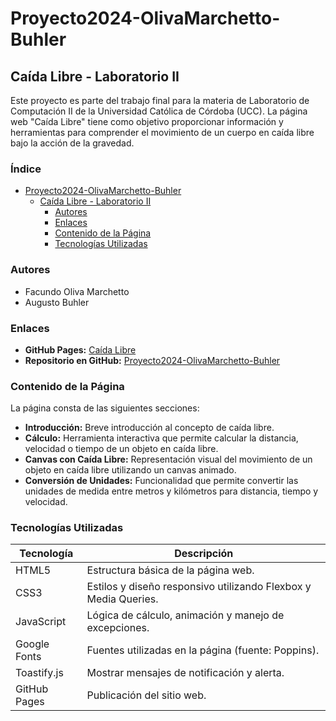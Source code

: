 # Proyecto2024-OlivaMarchetto-Buhler

## Caída Libre - Laboratorio II

Este proyecto es parte del trabajo final para la materia de Laboratorio de Computación II de la Universidad Católica de Córdoba (UCC). La página web "Caída Libre" tiene como objetivo proporcionar información y herramientas para comprender el movimiento de un cuerpo en caída libre bajo la acción de la gravedad.

### Índice
- [Proyecto2024-OlivaMarchetto-Buhler](#proyecto2024-olivamarchetto-buhler)
  - [Caída Libre - Laboratorio II](#caída-libre---laboratorio-ii)
    - [Autores](#autores)
    - [Enlaces](#enlaces)
    - [Contenido de la Página](#contenido-de-la-página)
    - [Tecnologías Utilizadas](#tecnologías-utilizadas)

### Autores
- Facundo Oliva Marchetto
- Augusto Buhler

### Enlaces
- **GitHub Pages:** [Caída Libre](https://ucc-labcompu2.github.io/Proyecto2024-OlivaMarchetto-Buhler/)
- **Repositorio en GitHub:** [Proyecto2024-OlivaMarchetto-Buhler](https://github.com/UCC-LabCompu2/Proyecto2024-OlivaMarchetto-Buhler/)

### Contenido de la Página
La página consta de las siguientes secciones:
- **Introducción:** Breve introducción al concepto de caída libre.
- **Cálculo:** Herramienta interactiva que permite calcular la distancia, velocidad o tiempo de un objeto en caída libre.
- **Canvas con Caída Libre:** Representación visual del movimiento de un objeto en caída libre utilizando un canvas animado.
- **Conversión de Unidades:** Funcionalidad que permite convertir las unidades de medida entre metros y kilómetros para distancia, tiempo y velocidad.

### Tecnologías Utilizadas
| Tecnología          | Descripción                                                        |
|---------------------|--------------------------------------------------------------------|
| HTML5               | Estructura básica de la página web.                                |
| CSS3                | Estilos y diseño responsivo utilizando Flexbox y Media Queries.    |
| JavaScript          | Lógica de cálculo, animación y manejo de excepciones.              |
| Google Fonts        | Fuentes utilizadas en la página (fuente: Poppins).                 |
| Toastify.js         | Mostrar mensajes de notificación y alerta.                         |
| GitHub Pages        | Publicación del sitio web. 
